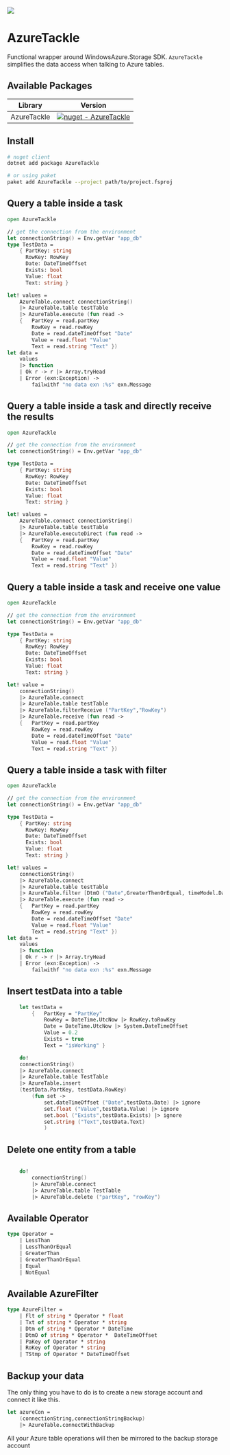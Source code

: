 ![](Logo.png)

# AzureTackle

Functional wrapper around WindowsAzure.Storage SDK. `AzureTackle` simplifies the data access when talking to Azure tables.

## Available Packages

| Library  | Version |
| ------------- | ------------- |
| AzureTackle  | [![nuget - AzureTackle](https://img.shields.io/nuget/v/AzureTackle.svg?colorB=green)](hhttps://www.nuget.org/packages/AzureTackle/) |

## Install

```bash
# nuget client
dotnet add package AzureTackle

# or using paket
paket add AzureTackle --project path/to/project.fsproj
```

## Query a table inside a task

```fs
open AzureTackle

// get the connection from the environment
let connectionString() = Env.getVar "app_db"
type TestData =
    { PartKey: string
      RowKey: RowKey
      Date: DateTimeOffset
      Exists: bool
      Value: float
      Text: string }

let! values =
    AzureTable.connect connectionString()
    |> AzureTable.table testTable
    |> AzureTable.execute (fun read ->
    {   PartKey = read.partKey
        RowKey = read.rowKey
        Date = read.dateTimeOffset "Date"
        Value = read.float "Value"
        Text = read.string "Text" })
let data =
    values
    |> function
    | Ok r -> r |> Array.tryHead
    | Error (exn:Exception) ->
        failwithf "no data exn :%s" exn.Message
```

## Query a table inside a task and directly receive the results

```fs
open AzureTackle

// get the connection from the environment
let connectionString() = Env.getVar "app_db"

type TestData =
    { PartKey: string
      RowKey: RowKey
      Date: DateTimeOffset
      Exists: bool
      Value: float
      Text: string }

let! values =
    AzureTable.connect connectionString()
    |> AzureTable.table testTable
    |> AzureTable.executeDirect (fun read ->
    {   PartKey = read.partKey
        RowKey = read.rowKey
        Date = read.dateTimeOffset "Date"
        Value = read.float "Value"
        Text = read.string "Text" })
```

## Query a table inside a task and receive one value

```fs
open AzureTackle

// get the connection from the environment
let connectionString() = Env.getVar "app_db"

type TestData =
    { PartKey: string
      RowKey: RowKey
      Date: DateTimeOffset
      Exists: bool
      Value: float
      Text: string }

let! value =
    connectionString()
    |> AzureTable.connect
    |> AzureTable.table testTable
    |> AzureTable.filterReceive ("PartKey","RowKey")
    |> AzureTable.receive (fun read ->
    {   PartKey = read.partKey
        RowKey = read.rowKey
        Date = read.dateTimeOffset "Date"
        Value = read.float "Value"
        Text = read.string "Text" })
```

## Query a table inside a task with filter

```fs
open AzureTackle

// get the connection from the environment
let connectionString() = Env.getVar "app_db"

type TestData =
    { PartKey: string
      RowKey: RowKey
      Date: DateTimeOffset
      Exists: bool
      Value: float
      Text: string }

let! values =
    connectionString()
    |> AzureTable.connect
    |> AzureTable.table testTable
    |> AzureTable.filter [DtmO ("Date",GreaterThenOrEqual, timeModel.DateStart);DtmO ("Date",LessThen, timeModel.DateEnd)]
    |> AzureTable.execute (fun read ->
    {   PartKey = read.partKey
        RowKey = read.rowKey
        Date = read.dateTimeOffset "Date"
        Value = read.float "Value"
        Text = read.string "Text" })
let data =
    values
    |> function
    | Ok r -> r |> Array.tryHead
    | Error (exn:Exception) ->
        failwithf "no data exn :%s" exn.Message
```

## Insert testData into a table

```fs
    let testData =
        {   PartKey = "PartKey"
            RowKey = DateTime.UtcNow |> RowKey.toRowKey
            Date = DateTime.UtcNow |> System.DateTimeOffset
            Value = 0.2
            Exists = true
            Text = "isWorking" }

    do!
    connectionString()
    |> AzureTable.connect
    |> AzureTable.table TestTable
    |> AzureTable.insert
    (testData.PartKey, testData.RowKey)
        (fun set ->
            set.dateTimeOffset ("Date",testData.Date) |> ignore
            set.float ("Value",testData.Value) |> ignore
            set.bool ("Exists",testData.Exists) |> ignore
            set.string ("Text",testData.Text)
            )
```

## Delete one entity from a table

```fs

    do!
        connectionString()
        |> AzureTable.connect
        |> AzureTable.table TestTable
        |> AzureTable.delete ("partKey", "rowKey")
```

## Available Operator

```fs
type Operator =
    | LessThan
    | LessThanOrEqual
    | GreaterThan
    | GreaterThanOrEqual
    | Equal
    | NotEqual
```

## Available AzureFilter

```fs
type AzureFilter =
    | Flt of string * Operator * float
    | Txt of string * Operator * string
    | Dtm of string * Operator * DateTime
    | DtmO of string * Operator *  DateTimeOffset
    | PaKey of Operator * string
    | RoKey of Operator * string
    | TStmp of Operator * DateTimeOffset
```

## Backup your data

The only thing you have to do is to create a new storage account and connect it like this.

```fs
let azureCon =
    (connectionString,connectionStringBackup)
    |> AzureTable.connectWithBackup
```

All your Azure table operations will then be mirrored to the backup storage account
